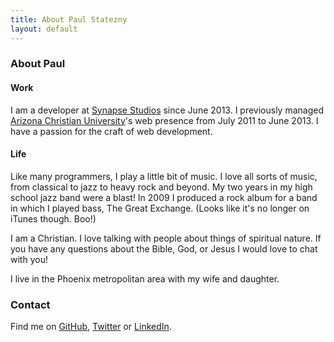 ```yaml
---
title: About Paul Statezny
layout: default
---
```


### About Paul

#### Work

I am a developer at [Synapse Studios](http://synapsestudios.com) since June 2013. I previously managed [Arizona Christian University](http://arizonachristian.edu)'s web presence from July 2011 to June 2013. I have a passion for the craft of web development.

#### Life

Like many programmers, I play a little bit of music. I love all sorts of music, from classical to jazz to heavy rock and beyond. My two years in my high school jazz band were a blast! In 2009 I produced a rock album for a band in which I played bass, The Great Exchange. (Looks like it's no longer on iTunes though. Boo!)

I am a Christian. I love talking with people about things of spiritual nature. If you have any questions about the Bible, God, or Jesus I would love to chat with you!

I live in the Phoenix metropolitan area with my wife and daughter.

### Contact

Find me on [GitHub](https://github.com/paulstatezny), [Twitter](https://twitter.com/paulstatezny) or [LinkedIn](https://www.linkedin.com/in/paulstatezny).

